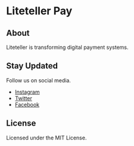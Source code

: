 # Liteteller Pay

## About

Liteteller is transforming digital payment systems.

## Stay Updated

Follow us on social media.

- [Instagram](https://www.instagram.com/liteteller/)
- [Twitter](https://twitter.com/liteteller/)
- [Facebook](https://www.facebook.com/litetellerfb)

  
## License

Licensed under the MIT License.
